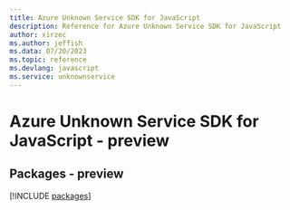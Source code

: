 ```yaml
---
title: Azure Unknown Service SDK for JavaScript
description: Reference for Azure Unknown Service SDK for JavaScript
author: xirzec
ms.author: jeffish
ms.data: 07/20/2023
ms.topic: reference
ms.devlang: javascript
ms.service: unknownservice
---
```

# Azure Unknown Service SDK for JavaScript - preview
## Packages - preview
[!INCLUDE [packages](unknown-service-index.md)]
